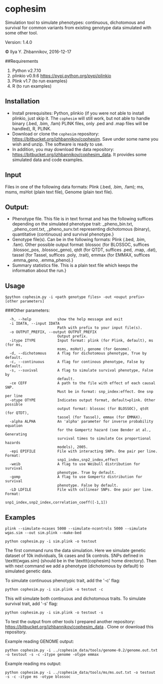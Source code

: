 # cophesim

Simulation tool to simulate phenotypes: continuous, dichotomous and survival for common variants from existing genotype data simulated with some other tool.

Version: 1.4.0

© Ilya Y. Zhbannikov, 2016-12-17

##Requirements

1. Python v2.7.10
2. plinkio v0.9.6 https://pypi.python.org/pypi/plinkio
3. Plink v1.7 (to run examples)
4. R (to run examples)

## Installation

* Install prerequisites: Python, plinkio (if you were not able to install plinkio, just skip it. The ```cophesim``` will still work, but not able to handle binary (.bed, .bim, .fam) PLINK files, only .ped and .map files will be handled), R, PLINK.
* Download or clone the ```cophesim``` repository: https://bitbucket.org/izhbannikov/cophesim. Save under some name you wish and unzip. The software is ready to use.
* In addition, you may download the data repository: https://bitbucket.org/izhbannikov/cophesim_data. It provides some simulated data and code examples.


## Input

Files in one of the following data formats: Plink (.bed, .bim, .fam); ms, msms, msHot (plain text file), Genome (plain text file).

## Output:

* Phenotype file. This file is in text format and has the following suffices depending on the simulated phenotype trait: _pheno_bin.txt, _pheno_cont.txt, _pheno_surv.txt representing dichotomous (binary), quantitative (continuous) and survival phenotype.}
* Genotype file(s). Can be in the following formats: Plink (.bed, .bim, .fam). Other possible output format: blossoc (for BLOSSOC, suffices  .blossoc_pos, .blossoc_geno), qtdt (for QTDT, suffices .ped, .map, .dat), tassel (for Tassel, suffices .poly, .trait), emmax (for EMMAX, suffices  .emma_geno, .emma_pheno).}
* Summary statistics file. This is a plain text file which keeps the information about the run.}

## Usage
```
$python cophesim.py -i <path genotype files> -out <ouput prefix> [other parameters]
```

###Other parameters:

```
  -h, --help            show the help message and exit
  -i IDATA, --input IDATA
                        Path with prefix to your input file(s).
  -o OUTPUT_PREFIX, --output OUTPUT_PREFIX
                        Output prefix.
  -itype ITYPE          Input format: plink (for Plink, default), ms (for ms,
                        msms, msHot), genome (for Genome).
  -d, --dichotomous     A flag for dichotomous phenotype, True by default.
  -c, --continuous      A flag for continous phenotype, False by default.
  -s, --suvival         A flag to simulate survival phenotype, False by
                        default.
  -ce CEFF              A path to the file with effect of each causal SNP.
                        Must be in format: snp_index:effect. One snp per line
  -otype OTYPE          Indicates output format, default=plink. Other possible
                        output format: blossoc (for BLOSSOC), qtdt (for QTDT),
                        tassel (for Tassel), emmax (for EMMAX).
  -alpha ALPHA          An 'alpha' parameter for inverse probability equation
                        for the Gompertz hazard (see Bender at al., Generating
                        survival times to simulate Cox proportional hazards
                        models), 2005.
  -epi EPIFILE          File with interacting SNPs. One pair per line. Format:
                        snp1_index,snp2_index,effect
  -weib                 A flag to use Weibull distribution for survival
                        phenotype. True by default.
  -gomp                 A flag to use Gompertz distribution for survival
                        phenotype. False by default.
  -LD LDFILE            File with collinear SNPs. One pair per line. Format:
                        snp1_index,snp2_index,correlation_coeff([-1,1])
```

## Examples

```
plink --simulate-ncases 5000 --simulate-ncontrols 5000 --simulate wgas.sim --out sim.plink --make-bed

python cophesim.py -i sim.plink -o testout
```
The first command runs the data simulation. Here we simulate genetic dataset of 10k individuals, 5k cases and 5k controls. SNPs defined in \texttt{wgas.sim} (should be in the \texttt{cophesim} home directory). Then with next command we add a phenotype (dichotomous by default) to simulated genetic data.

To simulate continuous phenotypic trait, add the '-c' flag:

```
python cophesim.py -i sim.plink -o testout -c
```

This will simulate both continuous and dichotomous traits. To simulate survival trait, add '-s' flag:

```
python cophesim.py -i sim.plink -o testout -s
```

To test the output from other tools I prepared another repository: https://bitbucket.org/izhbannikov/cophesim_data . Clone or download this repository.

Example reading GENOME output:

```
python cophesim.py -i ../cophesim_data/tools/genome-0.2/genome.out.txt -o testout -s -c -itype genome -otype emmax
```

Example reading ms output:

```
python cophesim.py -i ../cophesim_data/tools/ms/ms.out.txt -o testout -s -c -itype ms -otype blossoc
```

